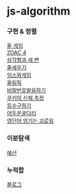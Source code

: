 # js-algorithm

### 구현 & 정렬

[돌 게임](https://www.acmicpc.net/problem/9655)<br>
[ZOAC 4](https://www.acmicpc.net/problem/23971)<br>
[삼각형과 세 변](https://www.acmicpc.net/problem/5073)<br>
[줄세우기](https://www.acmicpc.net/problem/10431)<br>
[임스와게임](https://www.acmicpc.net/problem/25757)<br>
[올림픽](https://www.acmicpc.net/problem/8979)<br> 
[비밀번호발음하기](https://www.acmicpc.net/problem/4659)<br> 
[쿠키의 신체 측정 ](https://www.acmicpc.net/problem/20125)<br> 
[등수구하기 ](https://www.acmicpc.net/problem/1205)<br> 
[어두운굴다리 ](https://www.acmicpc.net/problem/17266)<br> 
[영단어 암기는 괴로워 ](https://www.acmicpc.net/problem/20920)<br> 


### 이분탐색
[예산 ](https://www.acmicpc.net/problem/2512)<br> 

### 누적합
[블로그 ](https://www.acmicpc.net/problem/21921)<br> 



